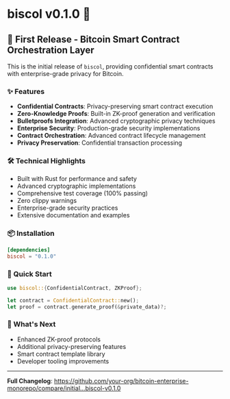 # biscol v0.1.0 🔐

## 🎉 First Release - Bitcoin Smart Contract Orchestration Layer

This is the initial release of `biscol`, providing confidential smart contracts with enterprise-grade privacy for Bitcoin.

### ✨ Features

- **Confidential Contracts**: Privacy-preserving smart contract execution
- **Zero-Knowledge Proofs**: Built-in ZK-proof generation and verification
- **Bulletproofs Integration**: Advanced cryptographic privacy techniques
- **Enterprise Security**: Production-grade security implementations
- **Contract Orchestration**: Advanced contract lifecycle management
- **Privacy Preservation**: Confidential transaction processing

### 🛠️ Technical Highlights

- Built with Rust for performance and safety
- Advanced cryptographic implementations
- Comprehensive test coverage (100% passing)
- Zero clippy warnings
- Enterprise-grade security practices
- Extensive documentation and examples

### 📦 Installation

```toml
[dependencies]
biscol = "0.1.0"
```

### 🚀 Quick Start

```rust
use biscol::{ConfidentialContract, ZKProof};

let contract = ConfidentialContract::new();
let proof = contract.generate_proof(&private_data)?;
```

### 🔧 What's Next

- Enhanced ZK-proof protocols
- Additional privacy-preserving features
- Smart contract template library
- Developer tooling improvements

---

**Full Changelog**: https://github.com/your-org/bitcoin-enterprise-monorepo/compare/initial...biscol-v0.1.0